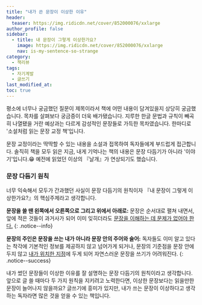 ```yaml
---
title: "내가 쓴 문장이 이상한 이유"
header:
  teaser: https://img.ridicdn.net/cover/852000076/xxlarge
author_profile: false
sidebar:
  - title: 내 문장이 그렇게 이상한가요?
    image: https://img.ridicdn.net/cover/852000076/xxlarge
    nav: is-my-sentence-so-strange
category:
  - 책리뷰
tags:
  - 자기계발
  - 글쓰기
last_modified_at:
toc: true
---
```


평소에 너무나 궁금했던 질문이 제목이라서 책에 어떤 내용이 담겨있을지 상당히 궁금했습니다. 목차를 살펴보다 궁금증이 더욱 배가됐습니다. 지루한 한글 문법과 규칙이 빼곡히 나열됐을 거란 예상과는 다르게 감성적인 문장들로 가득한 목차였습니다. 한마디로 '소설처럼 읽는 문장 교정 책'입니다.

문장 교정이라는 딱딱할 수 있는 내용을 소설과 접목하여 독자들에게 부드럽게 접근합니다. 솔직히 책을 모두 읽은 지금, 내게 기억나는 책의 내용은 문장 다듬기가 아니라 '이야기'입니다.😁 예전에 읽었던 이상의 『날개』가 연상되기도 했습니다.

### 문장 다듬기 원칙

너무 익숙해서 모두가 간과했던 사실이 문장 다듬기의 원칙이자 『내 문장이 그렇게 이상한가요?』의 핵심주제라고 생각합니다.

**문장을 쓸 땐 왼쪽에서 오른쪽으로 그리고 위에서 아래로:** 문장은 순서대로 펼쳐 내면서, 앞에 적은 것들이 과거사가 되어 이미 잊히더라도 [문장을 이해하는 데 문제가 없어야 한다.](#Link)
{: .notice--info}

**문장의 주인은 문장을 쓰는 내가 아니라 문장 안의 주어와 술어:** 독자들도 이미 알고 있다는 착각에 기본적인 정보를 제공하지 않고 넘어가게 되거나, 문장의 기준점을 문장 안에 두지 않고 [내가 위치한 지점](#Link)에 두게 되어 자연스러운 문장을 쓰기가 어려워진다.
{: .notice--success}

내가 썼던 문장들이 이상한 이유를 잘 설명하는 문장 다듬기의 원칙이라고 생각합니다. 앞으로 글 쓸 때마다 두 가지 원칙을 지키려고 노력한다면, 이상한 문장보다는 읽을만한 문장이 늘어나지 않을까요? 글쓰기에 흥미가 있지만, 내가 쓰는 문장이 이상하다고 생각하는 독자라면 많은 것을 얻을 수 있는 책입니다.